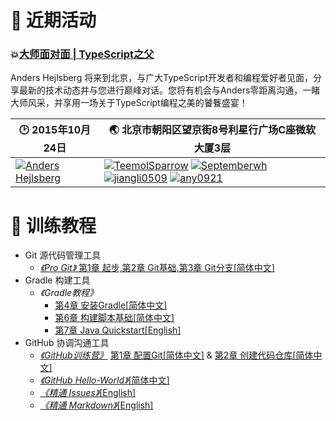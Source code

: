 # :bell: 近期活动
### :boom:[大师面对面 | TypeScript之父](https://github.com/HP-Enterprise/Training/issues/11)
Anders Hejlsberg 将来到北京，与广大TypeScript开发者和编程爱好者见面，分享最新的技术动态并与您进行巅峰对话。您将有机会与Anders零距离沟通，一睹大师风采，并享用一场关于TypeScript编程之美的饕餮盛宴！

:clock2: 2015年10月24日 | :earth_asia: 北京市朝阳区望京街8号利星行广场C座微软大厦3层
---|---
[![Anders Hejlsberg](https://avatars2.githubusercontent.com/u/4226954?v=3&s=120)](https://github.com/ahejlsberg) | [![TeemolSparrow](https://avatars3.githubusercontent.com/u/13936823?v=3&s=80)](https://github.com/TeemolSparrow) [![Septemberwh](https://avatars1.githubusercontent.com/u/9412495?v=3&s=80)](https://github.com/Septemberwh) [![jiangli0509](https://avatars3.githubusercontent.com/u/5874912?v=3&s=80)](https://github.com/jiangli0509) [![any0921](https://avatars2.githubusercontent.com/u/14539598?v=3&s=80)](https://github.com/any0921)

# :book: 训练教程

+ Git 源代码管理工具
    + [*《Pro Git》* 第1章 起步,第2章 Git基础,第3章 Git分支[简体中文]](http://git-scm.com/book/zh/v2)
+ Gradle 构建工具
    + *《Gradle教程》* 
        + [第4章 安装Gradle[简体中文]](https://github.com/HP-Enterprise/Training/blob/master/Gradle/%E7%AC%AC%E5%9B%9B%E7%AB%A0-%E5%AE%89%E8%A3%85Gradle.md)
        + [第6章 构建脚本基础[简体中文]](https://github.com/HP-Enterprise/Training/blob/master/Gradle/Gradle-Chapter6.md)
        + [第7章 Java Quickstart[English]](https://docs.gradle.org/current/userguide/tutorial_java_projects.html)
+ GitHub 协调沟通工具
    + [*《GitHub训练营》*](https://help.github.com/categories/bootcamp) [第1章 配置Git[简体中文]](https://github.com/HP-Enterprise/Training/blob/master/GitHub/Set%20up%20Git.md) & [第2章 创建代码仓库[简体中文]](https://github.com/HP-Enterprise/Training/blob/master/GitHub/Creat%20a%20Repo.md)
    + [*《GitHub Hello-World》*[简体中文]](https://github.com/HP-Enterprise/Training/blob/master/GitHub/GitHub-HelloWorld.md)
    + [*《精通 Issues》*[English]](https://guides.github.com/features/issues)
    + [*《精通 Markdown》*[English]](https://guides.github.com/features/mastering-markdown)
